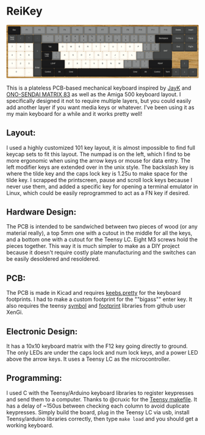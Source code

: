 # ReiKey
![DIY Keyboard custom design](https://raw.githubusercontent.com/reidevries/ReiKey/main/hardware/reik.png)

This is a plateless PCB-based mechanical keyboard inspired by [JayK](https://github.com/josuegaleas/JayK) and [ONO-SENDAI MATRIX 83](https://imgur.com/a/v5pzh#FiXKcm0) as well as the Amiga 500 keyboard layout. I specifically designed it not to require multiple layers, but you could easily add another layer if you want media keys or whatever. I've been using it as my main keyboard for a while and it works pretty well!

## Layout:
I used a highly customized 101 key layout, it is almost impossible to find full keycap sets to fit this layout. The numpad is on the left, which I find to be more ergonomic when using the arrow keys or mouse for data entry. The left modifier keys are extended over in the unix style. The backslash key is where the tilde key and the caps lock key is 1.25u to make space for the tilde key. I scrapped the printscreen, pause and scroll lock keys because I never use them, and added a specific key for opening a terminal emulator in Linux, which could be easily reprogrammed to act as a FN key if desired.

## Hardware Design:
The PCB is intended to be sandwiched between two pieces of wood (or any material really), a top 5mm one with a cutout in the middle for all the keys, and a bottom one with a cutout for the Teensy LC. Eight M3 screws hold the pieces together. This way it is much simpler to make as a DIY project because it doesn't require costly plate manufacturing and the switches can be easily desoldered and resoldered.

## PCB:
The PCB is made in Kicad and requires [keebs.pretty](https://github.com/egladman/keebs.pretty) for the keyboard footprints. I had to make a custom footprint for the ""bigass"" enter key.
It also requires the teensy [symbol](https://github.com/XenGi/teensy_library) and [footprint](https://github.com/XenGi/teensy.pretty) libraries from github user XenGi.

## Electronic Design:
It has a 10x10 keyboard matrix with the F12 key going directly to ground. The only LEDs are under the caps lock and num lock keys, and a power LED above the arrow keys. It uses a Teensy LC as the microcontroller.

## Programming:
I used C with the Teensy/Arduino keyboard libraries to register keypresses and send them to a computer. Thanks to @cruxic for the [Teensy makefile](https://github.com/cruxic/teensy-makefile). It has a delay of ~150us between checking each column to avoid duplicate keypresses. Simply build the board, plug in the Teensy LC via usb, install Teensy/arduino libraries correctly, then type `make load` and you should get a working keyboard.
